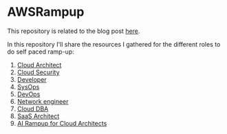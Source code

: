 # AWSRampup
This repository is related to the blog post [here](https://yetanothercloudblog.com/article/how-to-ramp-up/).

In this repository I'll share the resources I gathered for the different roles to do self paced ramp-up:

1. [Cloud Architect](CloudArchitect.md)
2. [Cloud Security](CloudSecurity.md)
3. [Developer](CloudDeveloper.md)
4. [SysOps](CloudSysOps.md)
5. [DevOps](CloudDevOps.md)
6. [Network engineer](CloudNetworking.md)
7. [Cloud DBA](CloudDBA.md)
8. [SaaS Architect](SaaS.md)
9. [AI Rampup for Cloud Architects](cloudArchitectAI.md)
